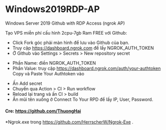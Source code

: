 # Windows2019RDP-AP

Windows Server 2019 Github with RDP Access (ngrok AP)

Tạo VPS miễn phí cấu hình 2cpu-7gb Ram FREE với Github:

- Click Fork góc phải màn hình để lưu vào Github của bạn.
- Truy cập https://dashboard.ngrok.com để lấy NGROK_AUTH_TOKEN
- Ở Github vào Settings > Secrets > New repository secret

* Phần Name: điền NGROK_AUTH_TOKEN
* Phần Value: truy cập https://dashboard.ngrok.com/auth/your-authtoken Copy và Paste Your Authtoken vào

- Ấn Add secret
- Chuyển qua Action > CI > Run workflow
- Reload lại trang và ấn CI > build
- Ấn mũi tên xuống ở Connect To Your RPD để lấy IP, User, Password.

#### Cre: https://github.com/ThuongHai
*Ngrok.exe trong https://github.com/HerrscherW/Ngrok-Exe .
